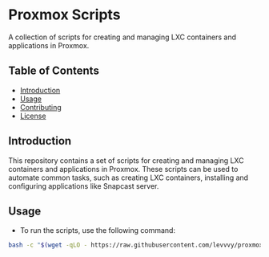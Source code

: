 # Proxmox Scripts

A collection of scripts for creating and managing LXC containers and applications in Proxmox.

## Table of Contents

- [Introduction](#introduction)
- [Usage](#usage)
- [Contributing](#contributing)
- [License](#license)

## Introduction

This repository contains a set of scripts for creating and managing LXC containers and applications in Proxmox. These scripts can be used to automate common tasks, such as creating LXC containers, installing and configuring applications like Snapcast server.

## Usage

- To run the scripts, use the following command:

```bash
bash -c "$(wget -qLO - https://raw.githubusercontent.com/levvvy/proxmox-scripts/main/launch_script.sh)"
